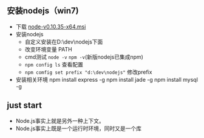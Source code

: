 ## 安装nodejs（win7)
- 下载	[node-v0.10.35-x64.msi](http://nodejs.org/download/)
- 安装nodejs
	* 自定义安装在D:\dev\nodejs下面
	* 改变环境变量 PATH
	* cmd测试 `node -v` `npm -v`(新版nodejs已集成npm)
	* `npm config ls` 查看配置
	* `npm comfig set prefix "d:\dev\nodejs"` 修改prefix
- 安装相关环境
	npm install express -g 
	npm install jade -g
	npm install mysql -g
## just start
- Node.js事实上就是另外一种上下文。
- Node.js事实上既是一个运行时环境，同时又是一个库
